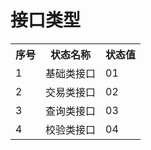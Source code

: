 # 接口类型
<table>
        <tr>
            <th>序号</th>
            <th>状态名称</th>
            <th>状态值</th>
        </tr>
        <tr>
            <td>1</td>
            <td>基础类接口</td>
            <td>01</td>
        </tr>
        <tr>
            <td>2</td>
            <td>交易类接口</td>
            <td>02</td>
        </tr>
       <tr>
            <td>3</td>
            <td>查询类接口</td>
            <td>03</td>
        </tr>
        <tr>
            <td>4</td>
            <td>校验类接口</td>
            <td>04</td>
        </tr>
</table>


